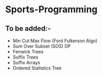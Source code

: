 # Sports-Programming

## To be added:-
* Min Cut Max Flow (Ford Fulkerson Algo)
* Sum Over Subset (SOS) DP
* Fenwick Trees
* Suffix Trees
* Suffix Arrays
* Ordered Statistics Tree
